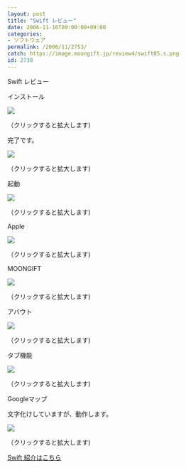 ```yaml
---
layout: post
title: "Swift レビュー"
date: 2006-11-16T09:00:00+09:00
categories:
- ソフトウェア
permalink: /2006/11/2753/
catch: https://image.moongift.jp/review4/swift05.s.png
id: 2738
---
```

Swift レビュー  
<!--more-->

インストール

  

[![](https://image.moongift.jp/review4/swift01.s.png)](https://image.moongift.jp/review4/swift01.png)  
  
（クリックすると拡大します)

  

完了です。

  

[![](https://image.moongift.jp/review4/swift02.s.png)](https://image.moongift.jp/review4/swift02.png)  
  
（クリックすると拡大します)

  

起動

  

[![](https://image.moongift.jp/review4/swift03.s.png)](https://image.moongift.jp/review4/swift03.png)  
  
（クリックすると拡大します)

  

Apple

  

[![](https://image.moongift.jp/review4/swift04.s.png)](https://image.moongift.jp/review4/swift04.png)  
  
（クリックすると拡大します)

  

MOONGIFT

  

[![](https://image.moongift.jp/review4/swift05.s.png)](https://image.moongift.jp/review4/swift05.png)  
  
（クリックすると拡大します)

  

アバウト

  

[![](https://image.moongift.jp/review4/swift06.s.png)](https://image.moongift.jp/review4/swift06.png)  
  
（クリックすると拡大します)

  

タブ機能

  

[![](https://image.moongift.jp/review4/swift07.s.png)](https://image.moongift.jp/review4/swift07.png)  
  
（クリックすると拡大します)

  

Googleマップ

  

文字化けしていますが、動作します。

  

[![](https://image.moongift.jp/review4/swift08.s.png)](https://image.moongift.jp/review4/swift08.png)  
  
（クリックすると拡大します)

  

[Swift 紹介はこちら](http://fw.moongift.jp/intro/i-2749.html)

